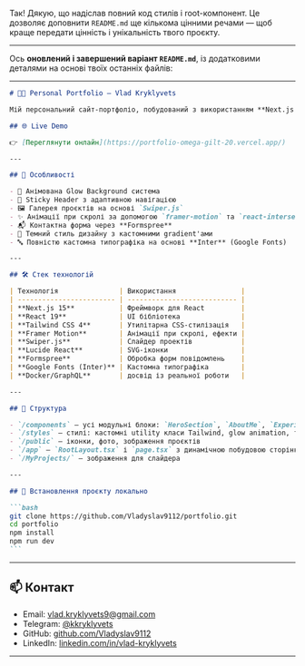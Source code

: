 Так! Дякую, що надіслав повний код стилів і root-компонент. Це дозволяє доповнити `README.md` ще кількома цінними речами — щоб краще передати цінність і унікальність твого проєкту.

---

Ось **оновлений і завершений варіант `README.md`**, із додатковими деталями на основі твоїх останніх файлів:

---

````markdown
# 🧑‍💻 Personal Portfolio — Vlad Kryklyvets

Мій персональний сайт-портфоліо, побудований з використанням **Next.js 15**, **React 19** та **Tailwind CSS 4**, з повною адаптивністю, анімацією при скролі та кастомною візуальною стилізацією.

## 🌐 Live Demo

👉 [Переглянути онлайн](https://portfolio-omega-gilt-20.vercel.app/)

---

## 🧩 Особливості

- 🎨 Анімована Glow Background система
- 🧭 Sticky Header з адаптивною навігацією
- 🖼️ Галерея проєктів на основі `Swiper.js`
- ✨ Анімації при скролі за допомогою `framer-motion` та `react-intersection-observer`
- 📬 Контактна форма через **Formspree**
- 🌙 Темний стиль дизайну з кастомними gradient'ами
- 🔤 Повністю кастомна типографіка на основі **Inter** (Google Fonts)

---

## 🛠️ Стек технологій

| Технологія               | Використання                |
| ------------------------ | --------------------------- |
| **Next.js 15**           | Фреймворк для React         |
| **React 19**             | UI бібліотека               |
| **Tailwind CSS 4**       | Утилітарна CSS-стилізація   |
| **Framer Motion**        | Анімації при скролі, ефекти |
| **Swiper.js**            | Слайдер проектів            |
| **Lucide React**         | SVG-іконки                  |
| **Formspree**            | Обробка форм повідомлень    |
| **Google Fonts (Inter)** | Кастомна типографіка        |
| **Docker/GraphQL**       | досвід із реальної роботи   |

---

## 📁 Структура

- `/components` — усі модульні блоки: `HeroSection`, `AboutMe`, `Experience`, `Projects` тощо
- `/styles` — стилі: кастомні utility класи Tailwind, glow animation, типографіка
- `/public` — іконки, фото, зображення проєктів
- `/app` — `RootLayout.tsx` і `page.tsx` з динамічною побудовою сторінки
- `/MyProjects/` — зображення для слайдера

---

## 🚀 Встановлення проєкту локально

```bash
git clone https://github.com/Vladyslav9112/portfolio.git
cd portfolio
npm install
npm run dev
```
````

---

## 📫 Контакт

- Email: [vlad.kryklyvets9@gmail.com](mailto:vlad.kryklyvets9@gmail.com)
- Telegram: [@kkryklyvets](https://t.me/kkryklyvets)
- GitHub: [github.com/Vladyslav9112](https://github.com/Vladyslav9112)
- LinkedIn: [linkedin.com/in/vlad-kryklyvets](https://www.linkedin.com/in/vlad-kryklyvets-6b9528175/)

---
